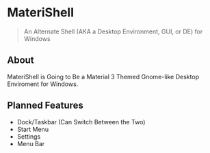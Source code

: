 # MateriShell
> An Alternate Shell (AKA a Desktop Environment, GUI, or DE) for Windows

## About

MateriShell is Going to Be a Material 3 Themed Gnome-like Desktop Enviroment for Windows.

## Planned Features

* Dock/Taskbar (Can Switch Between the Two)
* Start Menu
* Settings
* Menu Bar
